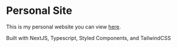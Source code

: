 # Personal Site

This is my personal website you can view [here](https://jaehyeongpark.social).

Built with NextJS, Typescript, Styled Components, and TailwindCSS

